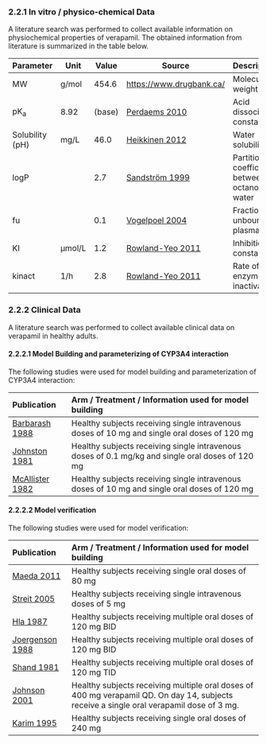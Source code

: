 ### 2.2.1 In vitro / physico-chemical Data

A literature search was performed to collect available information on physiochemical properties of verapamil. The obtained information from literature is summarized in the table below. 

| **Parameter**   | **Unit** | **Value**       | Source                                                       | **Description**                                 |
| :-------------- | -------- | --------------- | ------------------------------------------------------------ | ----------------------------------------------- |
| MW              | g/mol    | 454.6     | https://www.drugbank.ca/                                     | Molecular weight                                |
| pK<sub>a</sub>  | 8.92  | (base)          | [Perdaems 2010](#5-References)               | Acid dissociation constant                      |
| Solubility (pH) | mg/L     | 46.0 | [Heikkinen 2012](#5-References) | Water solubility                               |
| logP            |  | 2.7                       | [Sandström 1999](#5-References) | Partition coefficient between octanol and water |
| fu              |         | 0.1 | [Vogelpoel 2004](#5-References) | Fraction unbound in plasma                      |
| KI             | µmol/L | 1.2 | [Rowland-Yeo 2011](#5-References) | Inhibition constant    |
| kinact   		| 1/h | 2.8 | [Rowland-Yeo 2011](#5-References) | Rate of enzyme inactivation   |


### 2.2.2 Clinical Data

A literature search was performed to collect available clinical data on verapamil in healthy adults.

#### 2.2.2.1 Model Building and parameterizing of CYP3A4 interaction

The following studies were used for model building and parameterization of CYP3A4 interaction:

| Publication                      | Arm / Treatment / Information used for model building        |
| :------------------------------- | :----------------------------------------------------------- |
| [Barbarash 1988](#5-References)  | Healthy subjects receiving single intravenous doses of 10 mg and single oral doses of 120 mg |
| [Johnston 1981](#5-References)   | Healthy subjects receiving single intravenous doses of 0.1 mg/kg and single oral doses of 120 mg |
| [McAllister 1982](#5-References) | Healthy subjects receiving single intravenous doses of 10 mg and single oral doses of 120 mg |




#### 2.2.2.2 Model verification 

The following studies were used for model verification:

| Publication                      | Arm / Treatment / Information used for model building        |
| :------------------------------- | :----------------------------------------------------------- |
| [Maeda 2011](#5References)      | Healthy subjects receiving single oral doses of 80 mg |
| [Streit 2005](#5-References)    | Healthy subjects receiving single intravenous doses of 5 mg |
| [Hla 1987](#5-References)       | Healthy subjects receiving multiple oral doses of 120 mg BID |
| [Joergenson 1988](#5-References) | Healthy subjects receiving multiple oral doses of 120 mg BID |
| [Shand 1981](#5-References)     | Healthy subjects receiving multiple oral doses of 120 mg TID |
| [Johnson 2001](#5-References)   | Healthy subjects receiving multiple oral doses of 400 mg verapamil  QD. On day 14, subjects receive a single oral verapamil dose of 3 mg. |
| [Karim 1995](#5-References)     | Healthy subjects receiving single oral doses of 240 mg |


